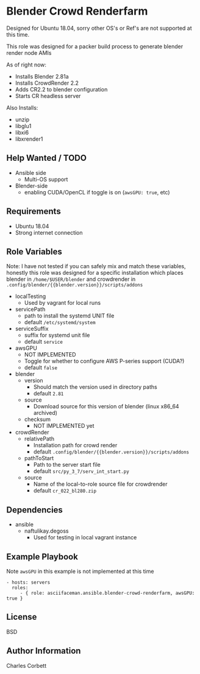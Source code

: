 Blender Crowd Renderfarm
=========

Designed for Ubuntu 18.04, sorry other OS's or Ref's are not supported at this time.

This role was designed for a packer build process to generate blender render node AMIs

As of right now:

* Installs Blender 2.81a
* Installs CrowdRender 2.2
* Adds CR2.2 to blender configuration
* Starts CR headless server

Also Installs:
* unzip
* libglu1
* libxi6
* libxrender1
  
Help Wanted / TODO
-----------

* Ansible side
  * Multi-OS support
* Blender-side
  * enabling CUDA/OpenCL if toggle is on (`awsGPU: true`, etc)

Requirements
------------

* Ubuntu 18.04
* Strong internet connection

Role Variables
--------------

Note: I have not tested if you can safely mix and match these variables, honestly this role was designed for a specific installation which places blender in `/home/$USER/blender` and crowdrender in `.config/blender/{{blender.version}}/scripts/addons`


* localTesting
  * Used by vagrant for local runs
* servicePath
  * path to install the systemd UNIT file
  * default `/etc/systemd/system`
* serviceSuffix
  * suffix for systemd unit file
  * default `service`
* awsGPU
  * NOT IMPLEMENTED
  * Toggle for whether to configure AWS P-series support (CUDA?)
  * default `false`
* blender
  * version
    * Should match the version used in directory paths
    * default `2.81`
  * source
    * Download source for this version of blender (linux x86_64 archived)
  * checksum
    * NOT IMPLEMENTED yet
* crowdRender
  * relativePath
    * Installation path for crowd render
    * default `.config/blender/{{blender.version}}/scripts/addons`
  * pathToStart
    * Path to the server start file
    * default `src/py_3_7/serv_int_start.py`
  * source
    * Name of the local-to-role source file for crowdrender
    * default `cr_022_bl280.zip`

Dependencies
------------

* ansible
  * naftulikay.degoss
    * Used for testing in local vagrant instance

Example Playbook
----------------

Note `awsGPU` in this example is not implemented at this time

    - hosts: servers
      roles:
         - { role: asciifaceman.ansible.blender-crowd-renderfarm, awsGPU: true }

License
-------

BSD

Author Information
------------------

Charles Corbett <nafredy at gmail.com>
